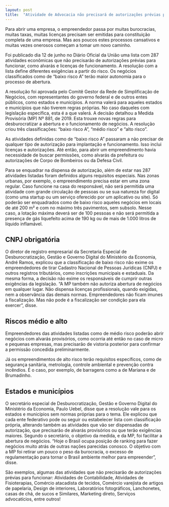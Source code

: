 ```yaml
---
layout: post
title:  "Atividade de Advocacia não precisará de autorizações prévias para funcionar"
---
```


Para abrir uma empresa, o empreendedor passa por muitas burocracias, muitas taxas, muitas licenças precisam ser emitidas para constituição completa de uma empresa. Mas aos poucos estes processos cansativos e muitas vezes onerosos começam a tomar um novo caminho.

Foi publicado dia 12 de junho no Diário Oficial da União uma lista com 287 atividades econômicas que não precisarão de autorizações prévias para funcionar, como alvarás e licenças de funcionamento. A resolução com a lista define diferentes exigências a partir do risco. Os negócios classificados como de “baixo risco A” terão maior autonomia para o processo de abertura.

A resolução foi aprovada pelo Comitê Gestor da Rede de Simplificação de Negócios, com representantes do governo federal e de outros entes públicos, como estados e municípios. A norma valerá para aqueles estados e municípios que não tiverem regras próprias. No caso daqueles com legislação específica, esta é a que valerá.
A decisão detalhou a Medida Provisória (MP) Nº 881, de 2019. Esta trouxe novas regras para desburocratizar a abertura e o funcionamento de negócios. A resolução criou três classificações: “baixo risco A”, “médio risco” e “alto risco”.

As atividades definidas como de “baixo risco A” passaram a não precisar de qualquer tipo de autorização para implantação e funcionamento. Isso inclui licenças e autorizações. Até então, para abrir um empreendimento havia necessidade de buscar permissões, como alvarás da prefeitura ou autorizações de Corpo de Bombeiros ou da Defesa Civil.

Para se enquadrar na dispensa de autorização, além de estar nas 287 atividades listadas foram definidos alguns requisitos especiais. Nas zonas urbanas, por exemplo, o empreendimento precisa estar em uma zona regular. Caso funcione na casa do responsável, não será permitida uma atividade com grande circulação de pessoas ou se sua natureza for digital (como uma startup ou um serviço oferecido por um aplicativo ou site).
Só poderão ser enquadrados como de baixo risco aqueles negócios em locais de até 200 m² e com no máximo três pavimentos, sem subsolo. Nesse caso, a lotação máxima deverá ser de 100 pessoas e não será permitida a presença de gás liquefeito acima de 190 kg ou de mais de 1.000 litros de líquido inflamável.

## CNPJ obrigatória

O diretor de registro empresarial da Secretaria Especial de Desburocratização, Gestão e Governo Digital do Ministério da Economia, André Ramos, explicou que a classificação de baixo risco não exime os empreendedores de tirar Cadastro Nacional de Pessoas Jurídicas (CNPJ) e outros registros tributários, como inscrições municipais e estaduais. Da mesma forma, a decisão não exime os responsáveis de cumprir outras exigências da legislação.
“A MP também não autoriza abertura de negócios em qualquer lugar. Não dispensa licenças profissionais, quando exigidas, nem a observância das demais normas. Empreendedores não ficam imunes à fiscalização. Mas não pode é a fiscalização ser condição para ela exercer”, disse.

## Riscos médio e alto

Empreendedores das atividades listadas como de médio risco poderão abrir negócios com alvarás provisórios, como ocorria até então no caso de micro e pequenas empresas, mas precisarão de vistoria posterior para confirmar a permissão concedida preliminarmente.

Já os empreendimentos de alto risco terão requisitos específicos, como de segurança sanitária, metrologia, controle ambiental e prevenção contra incêndios. É o caso, por exemplo, de barragens como a de Mariana e de Brumadinho.

## Estados e municípios

O secretário especial de Desburocratização, Gestão e Governo Digital do Ministério da Economia, Paulo Uebel, disse que a resolução vale para os estados e municípios sem normas próprias para o tema. Ele explicou que cada ente federativo pode ou seguir ou estabelecer lista com classificação própria, alterando também as atividades que vão ser dispensadas de autorização, que precisarão de alvarás provisórios ou que terão exigências maiores.
Segundo o secretário, o objetivo da medida, e da MP, foi facilitar a abertura de negócios. “Hoje o Brasil ocupa posição de ranking para fazer negócios muito atrás de outras nações parecidas conosco. O objetivo com a MP foi retirar um pouco o peso da burocracia, o excesso de regulamentação para tornar o Brasil ambiente melhor para empreender”, disse.

São exemplos, algumas das atividades que não precisarão de autorizações prévias para funcionar: Atividades de Contabilidade, Atividades de Fisioterapias, Comércio atacadista de tecidos, Comércio varejista de artigos de papelaria, Design de interiores, Laboratórios fotográficos, Lanchonetes, casas de chá, de sucos e Similares, Marketing direto, Serviços advocatícios, entre outros!
